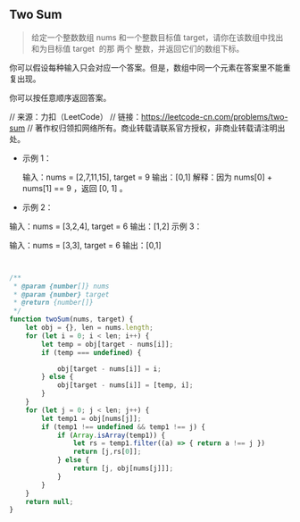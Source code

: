 ## Two Sum
> 给定一个整数数组 nums 和一个整数目标值 target，请你在该数组中找出 和为目标值 target  的那 两个 整数，并返回它们的数组下标。

 你可以假设每种输入只会对应一个答案。但是，数组中同一个元素在答案里不能重复出现。

 你可以按任意顺序返回答案。

// 来源：力扣（LeetCode）
// 链接：https://leetcode-cn.com/problems/two-sum
// 著作权归领扣网络所有。商业转载请联系官方授权，非商业转载请注明出处。


* 示例 1：

  输入：nums = [2,7,11,15], target = 9
 输出：[0,1]
 解释：因为 nums[0] + nums[1] == 9 ，返回 [0, 1] 。
 * 示例 2：

 输入：nums = [3,2,4], target = 6
 输出：[1,2]
 示例 3：

 输入：nums = [3,3], target = 6
 输出：[0,1]

```javascript


/**
 * @param {number[]} nums
 * @param {number} target
 * @return {number[]}
 */
function twoSum(nums, target) {
    let obj = {}, len = nums.length;
    for (let i = 0; i < len; i++) {
        let temp = obj[target - nums[i]];
        if (temp === undefined) {

            obj[target - nums[i]] = i;
        } else {
            obj[target - nums[i]] = [temp, i];
        }
    }
    for (let j = 0; j < len; j++) {
        let temp1 = obj[nums[j]];
        if (temp1 !== undefined && temp1 !== j) {
            if (Array.isArray(temp1)) {
                let rs = temp1.filter((a) => { return a !== j })
                return [j,rs[0]];
            } else {
                return [j, obj[nums[j]]];
            }
        }
    }
    return null;
}
```
